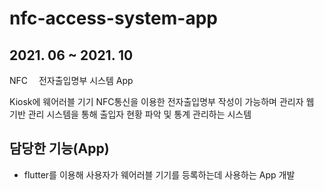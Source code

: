 # nfc-access-system-app

## 2021. 06 ~ 2021. 10

NFC 　전자출입명부 시스템 App

Kiosk에 웨어러블 기기 NFC통신을 이용한 전자출입명부 작성이 가능하며 관리자 웹 기반 관리 시스템을 통해 출입자 현황 파악 및 통계 관리하는 시스템

## 담당한 기능(App)

- flutter를 이용해 사용자가 웨어러블 기기를 등록하는데 사용하는 App 개발
